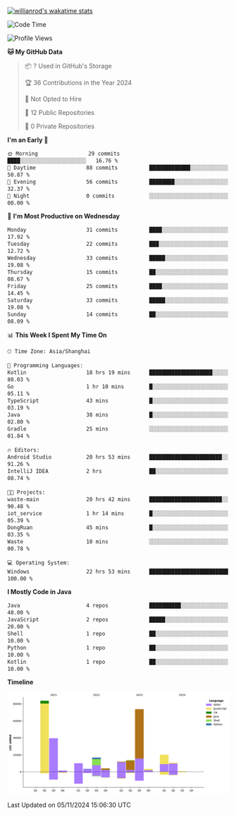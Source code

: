 
[![willianrod's wakatime stats](https://github-readme-stats.kituin.fun/api/wakatime?username=GreenDog&langs_count=8&layout=compact&hide=Other,Binary,JSON,Markdown)](https://wakatime.com/@GreenDog)

<!--START_SECTION:waka-->
![Code Time](http://img.shields.io/badge/Code%20Time-1%2C355%20hrs%209%20mins-blue)

![Profile Views](http://img.shields.io/badge/Profile%20Views-0-blue)

**🐱 My GitHub Data** 

> 📦 ? Used in GitHub's Storage 
 > 
> 🏆 36 Contributions in the Year 2024
 > 
> 🚫 Not Opted to Hire
 > 
> 📜 12 Public Repositories 
 > 
> 🔑 0 Private Repositories 
 > 
**I'm an Early 🐤** 

```text
🌞 Morning                29 commits          ████░░░░░░░░░░░░░░░░░░░░░   16.76 % 
🌆 Daytime                88 commits          █████████████░░░░░░░░░░░░   50.87 % 
🌃 Evening                56 commits          ████████░░░░░░░░░░░░░░░░░   32.37 % 
🌙 Night                  0 commits           ░░░░░░░░░░░░░░░░░░░░░░░░░   00.00 % 
```
📅 **I'm Most Productive on Wednesday** 

```text
Monday                   31 commits          ████░░░░░░░░░░░░░░░░░░░░░   17.92 % 
Tuesday                  22 commits          ███░░░░░░░░░░░░░░░░░░░░░░   12.72 % 
Wednesday                33 commits          █████░░░░░░░░░░░░░░░░░░░░   19.08 % 
Thursday                 15 commits          ██░░░░░░░░░░░░░░░░░░░░░░░   08.67 % 
Friday                   25 commits          ████░░░░░░░░░░░░░░░░░░░░░   14.45 % 
Saturday                 33 commits          █████░░░░░░░░░░░░░░░░░░░░   19.08 % 
Sunday                   14 commits          ██░░░░░░░░░░░░░░░░░░░░░░░   08.09 % 
```


📊 **This Week I Spent My Time On** 

```text
🕑︎ Time Zone: Asia/Shanghai

💬 Programming Languages: 
Kotlin                   18 hrs 19 mins      ████████████████████░░░░░   80.03 % 
Go                       1 hr 10 mins        █░░░░░░░░░░░░░░░░░░░░░░░░   05.11 % 
TypeScript               43 mins             █░░░░░░░░░░░░░░░░░░░░░░░░   03.19 % 
Java                     38 mins             █░░░░░░░░░░░░░░░░░░░░░░░░   02.80 % 
Gradle                   25 mins             ░░░░░░░░░░░░░░░░░░░░░░░░░   01.84 % 

🔥 Editors: 
Android Studio           20 hrs 53 mins      ███████████████████████░░   91.26 % 
IntelliJ IDEA            2 hrs               ██░░░░░░░░░░░░░░░░░░░░░░░   08.74 % 

🐱‍💻 Projects: 
waste-main               20 hrs 42 mins      ███████████████████████░░   90.48 % 
iot_service              1 hr 14 mins        █░░░░░░░░░░░░░░░░░░░░░░░░   05.39 % 
DongRuan                 45 mins             █░░░░░░░░░░░░░░░░░░░░░░░░   03.35 % 
Waste                    10 mins             ░░░░░░░░░░░░░░░░░░░░░░░░░   00.78 % 

💻 Operating System: 
Windows                  22 hrs 53 mins      █████████████████████████   100.00 % 
```

**I Mostly Code in Java** 

```text
Java                     4 repos             ██████████░░░░░░░░░░░░░░░   40.00 % 
JavaScript               2 repos             █████░░░░░░░░░░░░░░░░░░░░   20.00 % 
Shell                    1 repo              ██░░░░░░░░░░░░░░░░░░░░░░░   10.00 % 
Python                   1 repo              ██░░░░░░░░░░░░░░░░░░░░░░░   10.00 % 
Kotlin                   1 repo              ██░░░░░░░░░░░░░░░░░░░░░░░   10.00 % 
```



**Timeline**

![Lines of Code chart](https://raw.githubusercontent.com/2891954521/2891954521/main/assets/bar_graph.png)


 Last Updated on 05/11/2024 15:06:30 UTC
<!--END_SECTION:waka-->

